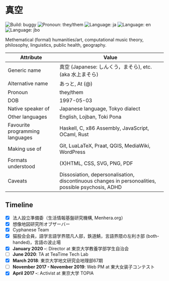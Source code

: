 # 真空

![Build: buggy](https://img.shields.io/badge/build-buggy-yellow)
![Pronoun: they/them](https://img.shields.io/badge/pronoun-they/them-blueviolet)
![Language: ja](https://img.shields.io/badge/lang-ja-blue)
![Language: en](https://img.shields.io/badge/lang-en-green)
![Language: jbo](https://img.shields.io/badge/lang-jbo-green)

Methematical (formal) humanities/art, computational music theory, philosophy, linguistics, public health, geography.

Attribute | Value
----------|-------
Generic name | 真空 (Japanese: しんくう，まそら), etc. (aka 水上まそら)
Alternative name | あっと, At (@)
Pronoun | they/them
DOB | 1997-05-03
Native speaker of | Japanese language, Tokyo dialect
Other languages | English, Lojban, Toki Pona
Favourite programming languages | Haskell, C, x86 Assembly, JavaScript, OCaml, Rust
Making use of | Git, LuaLaTeX, Praat, QGIS, MediaWiki, WordPress
Formats understood | (X)HTML, CSS, SVG, PNG, PDF
Caveats | Dissosiation, depersonalisation, discontinuous changes in personoalities, possible psychosis, ADHD

## Timeline

- [x] 法人設立準備委（生活情報基盤研究機構, Menhera.org）
- [x] 想像地図研究所オブザーバー
- [x] Cyphanese Team
- [x] 猫股会会員，語学言語学界隈凡人部，鉄道鯖，言語界隈の左利き部 (both-handed)，言語の波止場
- [x] **January 2020 -**: Director at 東京大学教養学部学生自治会
- [ ] **June 2020**: TA at TeaTime Tech Lab
- [x] **March 2018**: 東京大学地文研究会地理部67期
- [ ] **November 2017 - November 2019**: Web PM at 東大女装子コンテスト 
- [x] **April 2017 -**: Activist at 東京大学 TOPIA
